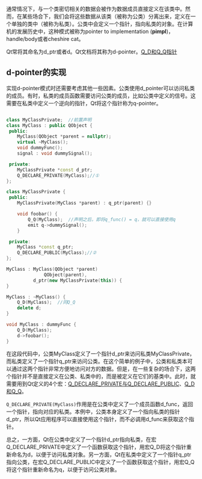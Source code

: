 
通常情况下，与一个类密切相关的数据会被作为数据成员直接定义在该类中。然而，在某些场合下，我们会将这些数据从该类（被称为公类）分离出来，定义在一个单独的类中（被称为私类）。公类中会定义一个指针，指向私类的对象。在计算机的发展历史中，这种模式被称为pointer to implementation (**pimpl**)，handle/body或者cheshire cat。

Qt常将其命名为d_ptr或者d。Qt文档将其称为d-pointer。[Q_D和Q_Q指针](Qt.md#Q_D和Q_Q指针)

## d-pointer的实现
实现d-pointer模式时还需要考虑其他一些因素。公类使用d_pointer可以访问私类的成员。有时，私类的成员函数需要访问公类的成员，比如公类中定义的信号。这需要在私类中定义一个逆向的指针，Qt将这个指针称为q-pointer。

```c++

class MyClassPrivate;  //前置声明
class MyClass : public QObject {
 public:
    MyClass(QObject *parent = nullptr);
    virtual ~MyClass();
    void dummyFunc();
    signal : void dummySignal();

 private:
    MyClassPrivate *const d_ptr;
    Q_DECLARE_PRIVATE(MyClass);//①
};

class MyClassPrivate {
 public:
    MyClassPrivate(MyClass *parent) : q_ptr(parent) {}

    void foobar() {
        Q_Q(MyClass);  //声明之后，即将q_func() = q，就可以直接使用q
        emit q->dummySignal();
    }

 private:
    MyClass *const q_ptr;
    Q_DECLARE_PUBLIC(MyClass);//②
};

MyClass : MyClass(QObject *parent)
              QObject(parent),
          d_ptr(new MyClassPrivate(this)) {
}

MyClass : ~MyClass() {
    Q_D(MyClass);  //同Q_Q
    delete d;
}

void MyClass : dummyFunc {
    Q_D(MyClass);
    d->foobar();
}
```

在这段代码中，公类MyClass定义了一个指针d_ptr来访问私类MyClassPrivate，而私类定义了一个指针q_ptr来访问公类。在这个简单的例子中，公类和私类本可以通过这两个指针非常方便地访问对方的数据。但是，在一些复杂的场合下，这两个指针并不是直接定义在公类、私类中的，而是被定义在它们的基类中。此时，就需要用到Qt定义的4个宏：[Q_DECLARE_PRIVATE与Q_DECLARE_PUBLIC](Qt#Q_DECLARE_PRIVATE与Q_DECLARE_PUBLIC)、[Q_D和Q_Q](Qt#Q_D和Q_Q指针)。

`Q_DECLARE_PRIVATE(MyClass)`作用是在公类中定义了一个成员函数d_func，返回一个指针，指向对应的私类。本例中，公类本身定义了一个指向私类的指针d_ptr，所以Qt应用程序可以直接使用这个指针，而不必调用d_func来获取这个指针。

总之，一方面，Qt在公类中定义了一个指针d_ptr指向私类，在宏Q_DECLARE_PRIVATE中定义了一个函数获取这个指针，用宏Q_D将这个指针重新命名为d，以便于访问私类对象。另一方面，Qt在私类中定义了一个指针q_ptr指向公类，在宏Q_DECLARE_PUBLIC中定义了一个函数获取这个指针，用宏Q_Q将这个指针重新命名为q，以便于访问公类对象。
